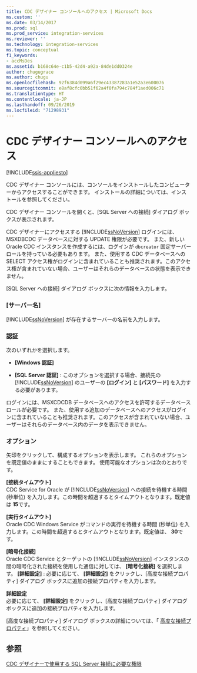 ```yaml
---
title: CDC デザイナー コンソールへのアクセス | Microsoft Docs
ms.custom: ''
ms.date: 03/14/2017
ms.prod: sql
ms.prod_service: integration-services
ms.reviewer: ''
ms.technology: integration-services
ms.topic: conceptual
f1_keywords:
- accMsDes
ms.assetid: b168c64e-c1b5-42d4-a92a-84de1dd0324e
author: chugugrace
ms.author: chugu
ms.openlocfilehash: 92f6384d099a6f29ec43387283a1e52a3e600076
ms.sourcegitcommit: e8af8cfc0bb51f62a4f0fa794c784f1aed006c71
ms.translationtype: HT
ms.contentlocale: ja-JP
ms.lasthandoff: 09/26/2019
ms.locfileid: "71298931"
---
```

# <a name="access-the-cdc-designer-console"></a>CDC デザイナー コンソールへのアクセス

[!INCLUDE[ssis-appliesto](../../includes/ssis-appliesto-ssvrpluslinux-asdb-asdw-xxx.md)]


  CDC デザイナー コンソールには、コンソールをインストールしたコンピューターからアクセスすることができます。 インストールの詳細については、インストールを参照してください。  
  
 CDC デザイナー コンソールを開くと、[SQL Server への接続] ダイアログ ボックスが表示されます。  
  
 CDC デザイナーにアクセスする [!INCLUDE[ssNoVersion](../../includes/ssnoversion-md.md)] ログインには、MSXDBCDC データベースに対する UPDATE 権限が必要です。 また、新しい Oracle CDC インスタンスを作成するには、ログインが `dbcreator` 固定サーバー ロールを持っている必要もあります。 また、使用する CDC データベースへの SELECT アクセス権がログインに含まれていることも推奨されます。このアクセス権が含まれていない場合、ユーザーはそれらのデータベースの状態を表示できません。  
  
 [SQL Server への接続] ダイアログ ボックスに次の情報を入力します。  
  
### <a name="server-name"></a>[サーバー名]  
 [!INCLUDE[ssNoVersion](../../includes/ssnoversion-md.md)] が存在するサーバーの名前を入力します。  
  
### <a name="authentication"></a>認証  
 次のいずれかを選択します。  
  
-   **[Windows 認証]**  
  
-   **[SQL Server 認証]** : このオプションを選択する場合、接続先の [!INCLUDE[ssNoVersion](../../includes/ssnoversion-md.md)] のユーザーの **[ログイン]** と **[パスワード]** を入力する必要があります。  
  
 ログインには、MSXCDCDB データベースへのアクセスを許可するデータベース ロールが必要です。 また、使用する追加のデータベースへのアクセスがログインに含まれていることも推奨されます。このアクセスが含まれていない場合、ユーザーはそれらのデータベース内のデータを表示できません。  
  
### <a name="options"></a>オプション  
 矢印をクリックして、構成するオプションを表示します。 これらのオプションを既定値のままにすることもできます。 使用可能なオプションは次のとおりです。  
  
 **[接続タイムアウト]**  
 CDC Service for Oracle が [!INCLUDE[ssNoVersion](../../includes/ssnoversion-md.md)] への接続を待機する時間 (秒単位) を入力します。この時間を超過するとタイムアウトとなります。既定値は **15**です。  
  
 **[実行タイムアウト]**  
 Oracle CDC Windows Service がコマンドの実行を待機する時間 (秒単位) を入力します。この時間を超過するとタイムアウトとなります。既定値は、 **30**です。  
  
 **[暗号化接続]**  
 Oracle CDC Service とターゲットの [!INCLUDE[ssNoVersion](../../includes/ssnoversion-md.md)] インスタンスの間の暗号化された接続を使用した通信に対しては、 **[暗号化接続]** を選択します。 **[詳細設定]** : 必要に応じて、 **[詳細設定]** をクリックし、[高度な接続プロパティ] ダイアログ ボックスに追加の接続プロパティを入力します。  
  
 **詳細設定**  
 必要に応じて、 **[詳細設定]** をクリックし、[高度な接続プロパティ] ダイアログ ボックスに追加の接続プロパティを入力します。  
  
 [高度な接続プロパティ] ダイアログ ボックスの詳細については、「 [高度な接続プロパティ](../../integration-services/change-data-capture/advanced-connection-properties.md)」を参照してください。  
  
## <a name="see-also"></a>参照  
 [CDC デザイナーで使用する SQL Server 接続に必要な権限](../../integration-services/change-data-capture/sql-server-connection-required-permissions-for-the-cdc-designer.md)  
  
  
